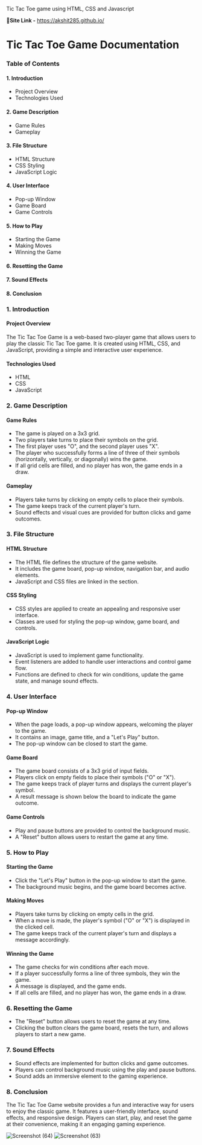 Tic Tac Toe game using HTML, CSS and Javascript

🔑**Site Link -** https://akshit285.github.io/

# Tic Tac Toe Game Documentation

### Table of Contents
#### 1. Introduction
  - Project Overview
  - Technologies Used

#### 2. Game Description
  - Game Rules
  - Gameplay

#### 3. File Structure
  - HTML Structure
  - CSS Styling
  - JavaScript Logic

#### 4. User Interface
  - Pop-up Window
  - Game Board
  - Game Controls

#### 5. How to Play
  - Starting the Game
  - Making Moves
  - Winning the Game

#### 6. Resetting the Game
#### 7. Sound Effects
#### 8. Conclusion

### 1. Introduction
#### Project Overview
The Tic Tac Toe Game is a web-based two-player game that allows users to play the classic Tic Tac Toe game. It is created using HTML, CSS, and JavaScript, providing a simple and interactive user experience.

#### Technologies Used
- HTML
- CSS
- JavaScript

### 2. Game Description
#### Game Rules
- The game is played on a 3x3 grid.
- Two players take turns to place their symbols on the grid.
- The first player uses "O", and the second player uses "X".
- The player who successfully forms a line of three of their symbols (horizontally, vertically, or diagonally) wins the game.
- If all grid cells are filled, and no player has won, the game ends in a draw.

#### Gameplay
- Players take turns by clicking on empty cells to place their symbols.
- The game keeps track of the current player's turn.
- Sound effects and visual cues are provided for button clicks and game outcomes.

### 3. File Structure
#### HTML Structure
- The HTML file defines the structure of the game website.
- It includes the game board, pop-up window, navigation bar, and audio elements.
- JavaScript and CSS files are linked in the <head> section.

#### CSS Styling
- CSS styles are applied to create an appealing and responsive user interface.
- Classes are used for styling the pop-up window, game board, and controls.

#### JavaScript Logic
- JavaScript is used to implement game functionality.
- Event listeners are added to handle user interactions and control game flow.
- Functions are defined to check for win conditions, update the game state, and manage sound effects.

### 4. User Interface
#### Pop-up Window
- When the page loads, a pop-up window appears, welcoming the player to the game.
- It contains an image, game title, and a "Let's Play" button.
- The pop-up window can be closed to start the game.

#### Game Board
- The game board consists of a 3x3 grid of input fields.
- Players click on empty fields to place their symbols ("O" or "X").
- The game keeps track of player turns and displays the current player's symbol.
- A result message is shown below the board to indicate the game outcome.

#### Game Controls
- Play and pause buttons are provided to control the background music.
- A "Reset" button allows users to restart the game at any time.

### 5. How to Play
#### Starting the Game
- Click the "Let's Play" button in the pop-up window to start the game.
- The background music begins, and the game board becomes active.

#### Making Moves
- Players take turns by clicking on empty cells in the grid.
- When a move is made, the player's symbol ("O" or "X") is displayed in the clicked cell.
- The game keeps track of the current player's turn and displays a message accordingly.

#### Winning the Game
- The game checks for win conditions after each move.
- If a player successfully forms a line of three symbols, they win the game.
- A message is displayed, and the game ends.
- If all cells are filled, and no player has won, the game ends in a draw.

### 6. Resetting the Game
- The "Reset" button allows users to reset the game at any time.
- Clicking the button clears the game board, resets the turn, and allows players to start a new game.

### 7. Sound Effects
- Sound effects are implemented for button clicks and game outcomes.
- Players can control background music using the play and pause buttons.
- Sound adds an immersive element to the gaming experience.

### 8. Conclusion
The Tic Tac Toe Game website provides a fun and interactive way for users to enjoy the classic game. It features a user-friendly interface, sound effects, and responsive design. Players can start, play, and reset the game at their convenience, making it an engaging gaming experience.

![Screenshot (64)](https://github.com/akshit285/akshit285.github.io/assets/98079528/44944ce1-a0b0-42a5-a048-1d3371ba3676)  ![Screenshot (63)](https://github.com/akshit285/akshit285.github.io/assets/98079528/32eba062-ae71-48e9-a9c5-75a444609784)



